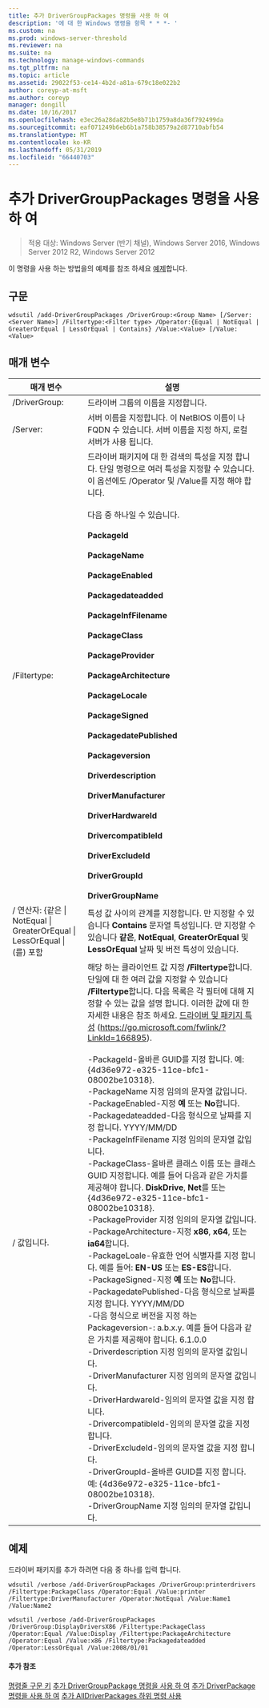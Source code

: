 ```yaml
---
title: 추가 DriverGroupPackages 명령을 사용 하 여
description: '에 대 한 Windows 명령을 항목 * * *- '
ms.custom: na
ms.prod: windows-server-threshold
ms.reviewer: na
ms.suite: na
ms.technology: manage-windows-commands
ms.tgt_pltfrm: na
ms.topic: article
ms.assetid: 29022f53-ce14-4b2d-a81a-679c18e022b2
author: coreyp-at-msft
ms.author: coreyp
manager: dongill
ms.date: 10/16/2017
ms.openlocfilehash: e3ec26a28da82b5e8b71b1759a8da36f792499da
ms.sourcegitcommit: eaf071249b6eb6b1a758b38579a2d87710abfb54
ms.translationtype: MT
ms.contentlocale: ko-KR
ms.lasthandoff: 05/31/2019
ms.locfileid: "66440703"
---
```

# <a name="using-the-add-drivergrouppackages-command"></a>추가 DriverGroupPackages 명령을 사용 하 여

>적용 대상: Windows Server (반기 채널), Windows Server 2016, Windows Server 2012 R2, Windows Server 2012

이 명령을 사용 하는 방법을의 예제를 참조 하세요 [예제](#BKMK_examples)합니다.
## <a name="syntax"></a>구문
```
wdsutil /add-DriverGroupPackages /DriverGroup:<Group Name> [/Server:<Server Name>] /Filtertype:<Filter type> /Operator:{Equal | NotEqual | GreaterOrEqual | LessOrEqual | Contains} /Value:<Value> [/Value:<Value>
```
## <a name="parameters"></a>매개 변수

|                                         매개 변수                                          |                                                                                                                                                                                                                                                                                                                                                                                                                                                                                                                                                                                                                                                                                                                                                                                                                                                                                                      설명                                                                                                                                                                                                                                                                                                                                                                                                                                                                                                                                                                                                                                                                                                                                                                                                                                                                                                      |
|--------------------------------------------------------------------------------------------|-----------------------------------------------------------------------------------------------------------------------------------------------------------------------------------------------------------------------------------------------------------------------------------------------------------------------------------------------------------------------------------------------------------------------------------------------------------------------------------------------------------------------------------------------------------------------------------------------------------------------------------------------------------------------------------------------------------------------------------------------------------------------------------------------------------------------------------------------------------------------------------------------------------------------------------------------------------------------------------------------------------------------------------------------------------------------------------------------------------------------------------------------------------------------------------------------------------------------------------------------------------------------------------------------------------------------------------------------------------------------------------------------------------------------------------------------------------------------------------------------------------------------------------------------------------------------------------------------------------------------------------------------------------------------------------------------------------------------------------------------------------------------------------------------------------------------|
|                                 /DriverGroup:<Group Name>                                  |                                                                                                                                                                                                                                                                                                                                                                                                                                                                                                                                                                                                                                                                                                                                                                                                                                                                                        드라이버 그룹의 이름을 지정합니다.                                                                                                                                                                                                                                                                                                                                                                                                                                                                                                                                                                                                                                                                                                                                                                                                                                                                                        |
|                                   /Server:<Server name>                                    |                                                                                                                                                                                                                                                                                                                                                                                                                                                                                                                                                                                                                                                                                                                                                                                                                                         서버 이름을 지정합니다. 이 NetBIOS 이름이 나 FQDN 수 있습니다. 서버 이름을 지정 하지, 로컬 서버가 사용 됩니다.                                                                                                                                                                                                                                                                                                                                                                                                                                                                                                                                                                                                                                                                                                                                                                                                                                         |
|                                 /Filtertype:<Filter type>                                  |                                                                                                                                                                                                                                                                                                                                                                                                                                                                                드라이버 패키지에 대 한 검색의 특성을 지정 합니다. 단일 명령으로 여러 특성을 지정할 수 있습니다. 이 옵션에도 /Operator 및 /Value를 지정 해야 합니다.<br /><br /><Filter type> 다음 중 하나일 수 있습니다.<br /><br />**PackageId**<br /><br />**PackageName**<br /><br />**PackageEnabled**<br /><br />**Packagedateadded**<br /><br />**PackageInfFilename**<br /><br />**PackageClass**<br /><br />**PackageProvider**<br /><br />**PackageArchitecture**<br /><br />**PackageLocale**<br /><br />**PackageSigned**<br /><br />**PackagedatePublished**<br /><br />**Packageversion**<br /><br />**Driverdescription**<br /><br />**DriverManufacturer**<br /><br />**DriverHardwareId**<br /><br />**DrivercompatibleId**<br /><br />**DriverExcludeId**<br /><br />**DriverGroupId**<br /><br />**DriverGroupName**                                                                                                                                                                                                                                                                                                                                                                                                                                                                                 |
| / 연산자: {같은 &#124; NotEqual &#124; GreaterOrEqual &#124; LessOrEqual &#124; (를) 포함 |                                                                                                                                                                                                                                                                                                                                                                                                                                                                                                                                                                                                                                                                                                                                                                                   특성 값 사이의 관계를 지정합니다. 만 지정할 수 있습니다 **Contains** 문자열 특성입니다. 만 지정할 수 있습니다 **같은**, **NotEqual**, **GreaterOrEqual** 및 **LessOrEqual** 날짜 및 버전 특성이 있습니다.                                                                                                                                                                                                                                                                                                                                                                                                                                                                                                                                                                                                                                                                                                                                                                                   |
|                                       / 값입니다.<Value>                                       | 해당 하는 클라이언트 값 지정 **/Filtertype**합니다. 단일에 대 한 여러 값을 지정할 수 있습니다 **/Filtertype**합니다. 다음 목록은 각 필터에 대해 지정할 수 있는 값을 설명 합니다. 이러한 값에 대 한 자세한 내용은 참조 하세요. [드라이버 및 패키지 특성](https://go.microsoft.com/fwlink/?LinkId=166895) (<https://go.microsoft.com/fwlink/?LinkId=166895>).<br /><br />-PackageId-올바른 GUID를 지정 합니다. 예: {4d36e972-e325-11ce-bfc1-08002be10318}.<br />-PackageName 지정 임의의 문자열 값입니다.<br />-PackageEnabled-지정 **예** 또는 **No**합니다.<br />-Packagedateadded-다음 형식으로 날짜를 지정 합니다. YYYY/MM/DD<br />-PackageInfFilename 지정 임의의 문자열 값입니다.<br />-PackageClass-올바른 클래스 이름 또는 클래스 GUID 지정합니다. 예를 들어 다음과 같은 가치를 제공해야 합니다. **DiskDrive**, **Net**를 또는 {4d36e972-e325-11ce-bfc1-08002be10318}.<br />-PackageProvider 지정 임의의 문자열 값입니다.<br />-PackageArchitecture-지정 **x86**, **x64**, 또는 **ia64**합니다.<br />-PackageLoale-유효한 언어 식별자를 지정 합니다. 예를 들어: **EN-US** 또는 **ES-ES**합니다.<br />-PackageSigned-지정 **예** 또는 **No**합니다.<br />-PackagedatePublished-다음 형식으로 날짜를 지정 합니다. YYYY/MM/DD<br />-다음 형식으로 버전을 지정 하는 Packageversion-: a.b.x.y. 예를 들어 다음과 같은 가치를 제공해야 합니다. 6.1.0.0<br />-Driverdescription 지정 임의의 문자열 값입니다.<br />-DriverManufacturer 지정 임의의 문자열 값입니다.<br />-DriverHardwareId-임의의 문자열 값을 지정 합니다.<br />-DrivercompatibleId-임의의 문자열 값을 지정 합니다.<br />-DriverExcludeId-임의의 문자열 값을 지정 합니다.<br />-DriverGroupId-올바른 GUID를 지정 합니다. 예: {4d36e972-e325-11ce-bfc1-08002be10318}.<br />-DriverGroupName 지정 임의의 문자열 값입니다. |

## <a name="BKMK_examples"></a>예제
드라이버 패키지를 추가 하려면 다음 중 하나를 입력 합니다.
```
wdsutil /verbose /add-DriverGroupPackages /DriverGroup:printerdrivers /Filtertype:PackageClass /Operator:Equal /Value:printer /Filtertype:DriverManufacturer /Operator:NotEqual /Value:Name1 /Value:Name2
```
```
wdsutil /verbose /add-DriverGroupPackages /DriverGroup:DisplayDriversX86 /Filtertype:PackageClass /Operator:Equal /Value:Display /Filtertype:PackageArchitecture /Operator:Equal /Value:x86 /Filtertype:Packagedateadded /Operator:LessOrEqual /Value:2008/01/01
```
#### <a name="additional-references"></a>추가 참조
[명령줄 구문 키](command-line-syntax-key.md)
[추가 DriverGroupPackage 명령을 사용 하 여](using-the-add-drivergrouppackage-command.md)
[추가 DriverPackage 명령을 사용 하 여](using-the-add-driverpackage-command.md)
[추가 AllDriverPackages 하위 명령 사용](using-the-add-alldriverpackages-subcommand.md)
